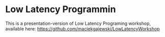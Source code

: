 # Low Latency Programmin

This is a presentation-version of Low Latency Programing workshop, available here: https://github.com/maciekgajewski/LowLatencyWorkshop